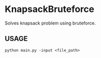 # KnapsackBruteforce

Solves knapsack problem using bruteforce.  

## USAGE  
```
python main.py -input <file_path>
```
